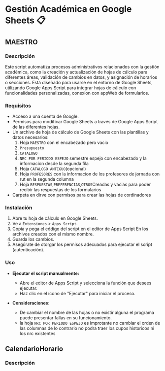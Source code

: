 # Gestión Académica en Google Sheets 📋
## MAESTRO
### Descripción

Este script automatiza procesos administrativos relacionados con la gestión académica, como la creación y actualización de hojas de cálculo para diferentes áreas, validación de cambios en datos, y asignación de horarios o secciones. 
Está diseñado para usarse en el entorno de Google Sheets, utilizando Google Apps Script para integrar hojas de cálculo con funcionalidades personalizadas, conexion con appWeb de formularios.


### Requisitos

- Acceso a una cuenta de Google.
- Permisos para modificar Google Sheets a través de Google Apps Script de las diferentes hojas.
- Un archivo de hoja de cálculo de Google Sheets con las plantillas y datos necesarios:
    1. Hoja `MAESTRO` con el encabezado pero vacio
    2. `Presupuesto`
    3. `CATALOGO`
    4. `NRC POR PERIODO ESPEJO` semestre espejo con encabezado y la informacion desde la segunda fila
    5. Hoja `CATALOGO ANTIGUO`(opcional)
    6. Hoja `PROFESORES` con la informacion de los profesores de jornada con rut en la segunda columna
    7. Hoja `RESPUESTAS`,`PREFERENCIAS`,`OTROS`Creadas y vacias para poder recibir las respuestas de los formularios
- Carpeta en dirve con permisos para crear las hojas de cordinadores


### Instalación

1. Abre tu hoja de cálculo en Google Sheets.
2. Ve a `Extensiones` > `Apps Script`.
3. Copia y pega el código del script en el editor de Apps Script En los archivos creados con el mismo nombre.
4. Guarda los cambios.
5. Asegúrate de otorgar los permisos adecuados para ejecutar el script (autenticación).

### Uso

- **Ejecutar el script manualmente:**
  - Abre el editor de Apps Script y selecciona la función que desees ejecutar.
  - Haz clic en el ícono de "Ejecutar" para iniciar el proceso.

- **Consideraciones:**
  - De cambiar el nombre de las hojas o no existir alguna el programa puede presentar fallas en su funcionamiento.
  - la hoja `NRC POR PERIODO ESPEJO` es improtante no cambiar el orden de las columnas de lo contrario no podra traer los cupos historicos ni los nrc existentes
## CalendarioHorario
### Descripción
    


